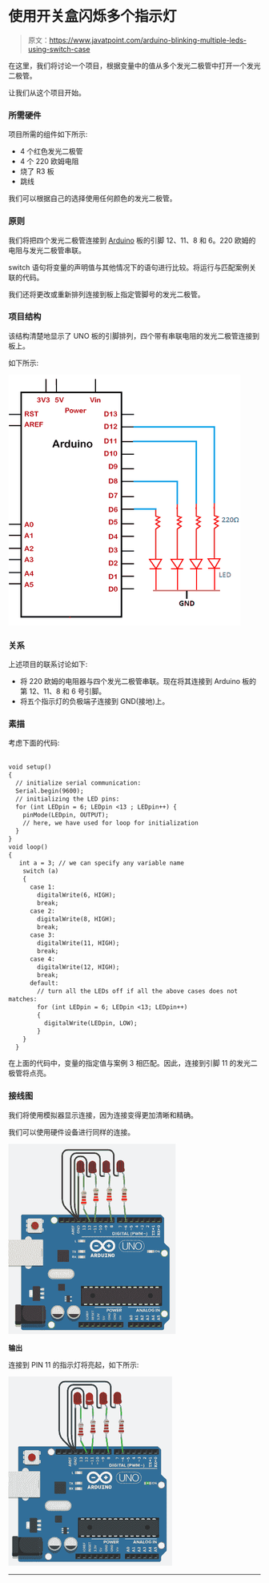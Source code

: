 # 使用开关盒闪烁多个指示灯

> 原文：<https://www.javatpoint.com/arduino-blinking-multiple-leds-using-switch-case>

在这里，我们将讨论一个项目，根据变量中的值从多个发光二极管中打开一个发光二极管。

让我们从这个项目开始。

### 所需硬件

项目所需的组件如下所示:

*   4 个红色发光二极管
*   4 个 220 欧姆电阻
*   烧了 R3 板
*   跳线

我们可以根据自己的选择使用任何颜色的发光二极管。

### 原则

我们将把四个发光二极管连接到 [Arduino](https://www.javatpoint.com/arduino) 板的引脚 12、11、8 和 6。220 欧姆的电阻与发光二极管串联。

switch 语句将变量的声明值与其他情况下的语句进行比较。将运行与匹配案例关联的代码。

我们还将更改或重新排列连接到板上指定管脚号的发光二极管。

### 项目结构

该结构清楚地显示了 UNO 板的引脚排列，四个带有串联电阻的发光二极管连接到板上。

如下所示:

![Blinking multiple LEDs using switch case](img/9162d7865bee50cc23cc38021273559e.png)

### 关系

上述项目的联系讨论如下:

*   将 220 欧姆的电阻器与四个发光二极管串联。现在将其连接到 Arduino 板的第 12、11、8 和 6 号引脚。
*   将五个指示灯的负极端子连接到 GND(接地)上。

### 素描

考虑下面的代码:

```

void setup() 
{
  // initialize serial communication:
  Serial.begin(9600);
  // initializing the LED pins:
  for (int LEDpin = 6; LEDpin <13 ; LEDpin++) {
    pinMode(LEDpin, OUTPUT);
    // here, we have used for loop for initialization
  }
}
void loop() 
{
   int a = 3; // we can specify any variable name
    switch (a) 
    {
      case 1:
        digitalWrite(6, HIGH);
        break;
      case 2:
        digitalWrite(8, HIGH);
        break;
      case 3:
        digitalWrite(11, HIGH);
        break;
      case 4:
        digitalWrite(12, HIGH);
        break;
      default:
        // turn all the LEDs off if all the above cases does not matches:
        for (int LEDpin = 6; LEDpin <13; LEDpin++) 
        {
          digitalWrite(LEDpin, LOW);
        }
    }
  }

```

在上面的代码中，变量的指定值与案例 3 相匹配。因此，连接到引脚 11 的发光二极管将点亮。

### 接线图

我们将使用模拟器显示连接，因为连接变得更加清晰和精确。

我们可以使用硬件设备进行同样的连接。

![Blinking multiple LEDs using switch case](img/47391359362c43d4f55f73cad7fc766d.png)

**输出**

连接到 PIN 11 的指示灯将亮起，如下所示:

![Blinking multiple LEDs using switch case](img/9a3672ef428b145d6ab08228ae5c3082.png)

* * *